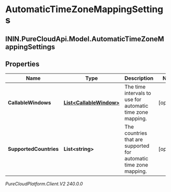 # AutomaticTimeZoneMappingSettings

## ININ.PureCloudApi.Model.AutomaticTimeZoneMappingSettings

## Properties

|Name | Type | Description | Notes|
|------------ | ------------- | ------------- | -------------|
| **CallableWindows** | [**List&lt;CallableWindow&gt;**](CallableWindow) | The time intervals to use for automatic time zone mapping. | [optional] |
| **SupportedCountries** | **List&lt;string&gt;** | The countries that are supported for automatic time zone mapping. | [optional] |



_PureCloudPlatform.Client.V2 240.0.0_
